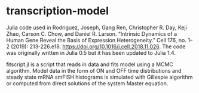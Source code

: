 # transcription-model
Julia code used in Rodriguez, Joseph, Gang Ren, Christopher R. Day, Keji Zhao, Carson C. Chow, and Daniel R. Larson. “Intrinsic Dynamics of a Human Gene Reveal the Basis of Expression Heterogeneity.” Cell 176, no. 1–2 (2019): 213-226.e18. https://doi.org/10.1016/j.cell.2018.11.026.  The code was originally written in Julia 0.5 but it has been updated to Julia 1.4.


fitscript.jl is a script that reads in data and fits model using a MCMC algorithm. Model data in the form of ON and OFF time distributions and steady state mRNA smFISH histograms is simulated with Gillespie algorithm or computed from direct solutions of the system Master equation.
